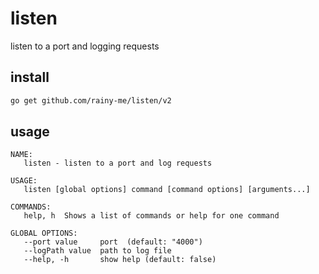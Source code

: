 # listen

listen to a port and logging requests

## install

```sh
go get github.com/rainy-me/listen/v2
```

## usage

```
NAME:
   listen - listen to a port and log requests

USAGE:
   listen [global options] command [command options] [arguments...]

COMMANDS:
   help, h  Shows a list of commands or help for one command

GLOBAL OPTIONS:
   --port value     port  (default: "4000")
   --logPath value  path to log file
   --help, -h       show help (default: false)
```
